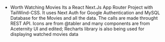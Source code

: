 - Worth Watching Movies
Its a React Next.Js App Router Project with TailWind-CSS.
It uses Next Auth for Google Authentication
and MySQL Database for the Movies and all the data.
The calls are made throught REST API.
Icons are from @tabler and many components are from Aceternity UI and edited;
Recharts library is also being used for displaying watched movies data  
